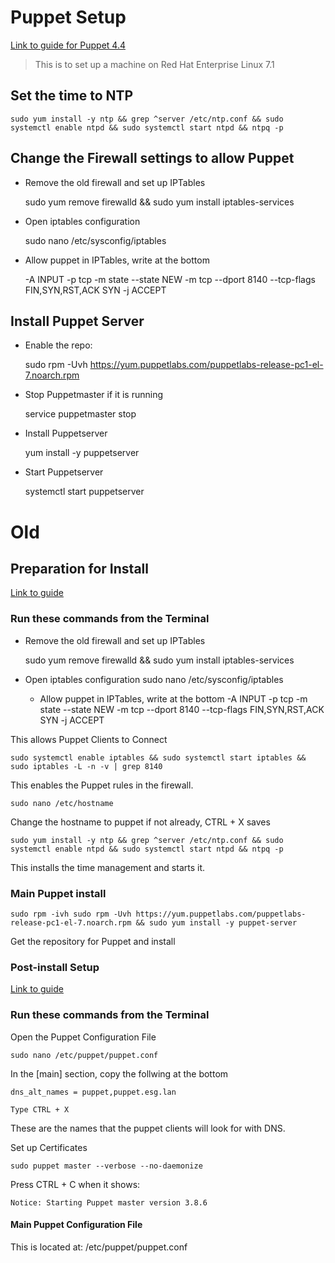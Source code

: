 # Puppet Setup
[Link to guide for Puppet 4.4](https://docs.puppet.com/puppet/4.4/reference/)
> This is to set up a machine on Red Hat Enterprise Linux 7.1

## Set the time to NTP
    sudo yum install -y ntp && grep ^server /etc/ntp.conf && sudo systemctl enable ntpd && sudo systemctl start ntpd && ntpq -p

## Change the Firewall settings to allow Puppet

- Remove the old firewall and set up IPTables

    sudo yum remove firewalld && sudo yum install iptables-services

- Open iptables configuration

    sudo nano /etc/sysconfig/iptables

- Allow puppet in IPTables, write at the bottom

    -A INPUT -p tcp -m state --state NEW -m tcp --dport 8140 --tcp-flags FIN,SYN,RST,ACK SYN -j ACCEPT

## Install Puppet Server
- Enable the repo:

    sudo rpm -Uvh https://yum.puppetlabs.com/puppetlabs-release-pc1-el-7.noarch.rpm

- Stop Puppetmaster if it is running

    service puppetmaster stop

- Install Puppetserver

    yum install -y puppetserver

- Start Puppetserver

    systemctl start puppetserver










# Old

## Preparation for Install
[Link to guide](https://elatov.github.io/2014/08/setting-up-puppet-master-on-centos-7/)


### Run these commands from the Terminal

- Remove the old firewall and set up IPTables

    sudo yum remove firewalld && sudo yum install iptables-services


- Open iptables configuration
    sudo nano /etc/sysconfig/iptables

  - Allow puppet in IPTables, write at the bottom
    -A INPUT -p tcp -m state --state NEW -m tcp --dport 8140 --tcp-flags FIN,SYN,RST,ACK SYN -j ACCEPT




This allows Puppet Clients to Connect

    sudo systemctl enable iptables && sudo systemctl start iptables && sudo iptables -L -n -v | grep 8140

This enables the Puppet rules in the firewall.

    sudo nano /etc/hostname
Change the hostname to puppet if not already, CTRL + X saves

    sudo yum install -y ntp && grep ^server /etc/ntp.conf && sudo systemctl enable ntpd && sudo systemctl start ntpd && ntpq -p

This installs the time management and starts it.

### Main Puppet install

    sudo rpm -ivh sudo rpm -Uvh https://yum.puppetlabs.com/puppetlabs-release-pc1-el-7.noarch.rpm && sudo yum install -y puppet-server

Get the repository for Puppet and install

### Post-install Setup
[Link to guide](https://docs.puppet.com/puppet/3.8/reference/post_install.html#configure-a-puppet-master-server)

### Run these commands from the Terminal

Open the Puppet Configuration File

    sudo nano /etc/puppet/puppet.conf

In the [main] section, copy the follwing at the bottom

    dns_alt_names = puppet,puppet.esg.lan

    Type CTRL + X

These are the names that the puppet clients will look for with DNS.

Set up Certificates

    sudo puppet master --verbose --no-daemonize

Press CTRL + C when it shows:

    Notice: Starting Puppet master version 3.8.6



#### Main Puppet Configuration File
This is located at:
    /etc/puppet/puppet.conf
